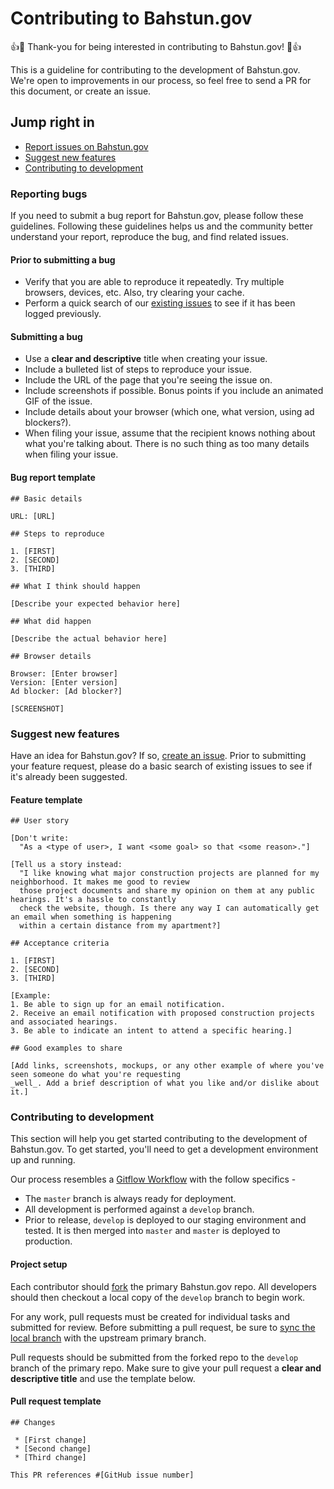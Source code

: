 # Contributing to Bahstun.gov

:+1::tada: Thank-you for being interested in contributing to Bahstun.gov! :tada::+1:

This is a guideline for contributing to the development of Bahstun.gov. We're open to improvements in our process, so feel free to send a PR for this document, or create an issue.

## Jump right in

 * [Report issues on Bahstun.gov](#reporting-bugs)
 * [Suggest new features](#suggest-new-features)
 * [Contributing to development](#contributing-to-development)

### Reporting bugs

If you need to submit a bug report for Bahstun.gov, please follow these guidelines. Following these guidelines helps us and the community better understand your report, reproduce the bug, and find related issues.

#### Prior to submitting a bug

 * Verify that you are able to reproduce it repeatedly. Try multiple browsers, devices, etc. Also, try clearing your cache.
 * Perform a quick search of our [existing issues](https://github.com/CityOfBahstun/bahstun.gov/issues) to see if it has been logged previously.

#### Submitting a bug

 * Use a **clear and descriptive** title when creating your issue.
 * Include a bulleted list of steps to reproduce your issue.
 * Include the URL of the page that you're seeing the issue on.
 * Include screenshots if possible. Bonus points if you include an animated GIF of the issue.
 * Include details about your browser (which one, what version, using ad blockers?).
 * When filing your issue, assume that the recipient knows nothing about what you're talking about. There is no such thing as too many details when filing your issue.

#### Bug report template

```
## Basic details

URL: [URL]

## Steps to reproduce

1. [FIRST]
2. [SECOND]
3. [THIRD]

## What I think should happen

[Describe your expected behavior here]

## What did happen

[Describe the actual behavior here]

## Browser details

Browser: [Enter browser]
Version: [Enter version]
Ad blocker: [Ad blocker?]

[SCREENSHOT]
```

### Suggest new features

Have an idea for Bahstun.gov? If so, [create an issue](https://github.com/CityOfBahstun/bahstun.gov/issues). Prior to submitting your feature request, please do a basic search of existing issues to see if it's already been suggested.

#### Feature template

```
## User story

[Don't write:
  "As a <type of user>, I want <some goal> so that <some reason>."]

[Tell us a story instead:
  "I like knowing what major construction projects are planned for my neighborhood. It makes me good to review
  those project documents and share my opinion on them at any public hearings. It's a hassle to constantly 
  check the website, though. Is there any way I can automatically get an email when something is happening
  within a certain distance from my apartment?]

## Acceptance criteria

1. [FIRST]
2. [SECOND]
3. [THIRD]

[Example:
1. Be able to sign up for an email notification.
2. Receive an email notification with proposed construction projects and associated hearings.
3. Be able to indicate an intent to attend a specific hearing.]

## Good examples to share

[Add links, screenshots, mockups, or any other example of where you've seen someone do what you're requesting
_well_. Add a brief description of what you like and/or dislike about it.]

```

### Contributing to development

This section will help you get started contributing to the development of Bahstun.gov. To get started, you'll need to get a development environment up and running.

Our process resembles a [Gitflow Workflow](https://www.atlassian.com/git/workflows#!workflow-gitflow) with the follow specifics -

* The `master` branch is always ready for deployment.
* All development is performed against a `develop` branch.
* Prior to release, `develop` is deployed to our staging environment and tested. It is then merged into `master` and `master` is deployed to production.


#### Project setup

Each contributor should [fork](https://help.github.com/articles/fork-a-repo) the primary Bahstun.gov repo. All developers should then checkout a local copy of the `develop` branch to begin work.

For any work, pull requests must be created for individual tasks and submitted for review. Before submitting a pull request, be sure to [sync the local branch](https://help.github.com/articles/syncing-a-fork) with the upstream primary branch.

Pull requests should be submitted from the forked repo to the `develop` branch of the primary repo. Make sure to give your pull request a **clear and descriptive title** and use the template below.

#### Pull request template

```
## Changes

 * [First change]
 * [Second change]
 * [Third change]

This PR references #[GitHub issue number]
```
